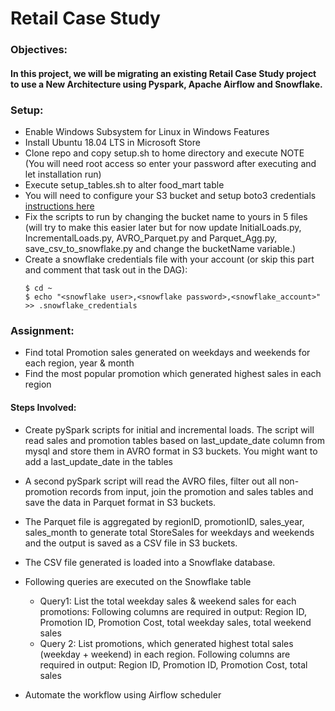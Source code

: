 # Retail Case Study

### Objectives:

#### In this project, we will be migrating an existing Retail Case Study project to use a New Architecture using Pyspark, Apache Airflow and Snowflake.

### Setup:

 * Enable Windows Subsystem for Linux in Windows Features
 * Install Ubuntu 18.04 LTS in Microsoft Store
 * Clone repo and copy setup.sh to home directory and execute NOTE (You will need root access so enter your password after executing and let installation run)
 * Execute setup_tables.sh to alter food_mart table
 * You will need to configure your S3 bucket and setup boto3 credentials [instructions here](https://github.com/boto/boto3)
 * Fix the scripts to run by changing the bucket name to yours in 5 files (will try to make this easier later but for now update InitialLoads.py, IncrementalLoads.py, AVRO_Parquet.py and Parquet_Agg.py, save_csv_to_snowflake.py and change the bucketName variable.)
 * Create a snowflake credentials file with your account (or skip this part and comment that task out in the DAG):
   ```
   $ cd ~
   $ echo "<snowflake user>,<snowflake password>,<snowflake_account>" >> .snowflake_credentials
   ```
### Assignment:

  * Find total Promotion sales generated on weekdays and weekends for each region, year & month
  * Find the most popular promotion which generated highest sales in each region

#### Steps Involved:

  *	Create pySpark scripts for initial and incremental loads. The script will read sales and promotion tables based on last_update_date column from mysql and store them in AVRO format in S3 buckets. You might want to add a last_update_date in the tables
  *	A second pySpark script will read the AVRO files, filter out all non-promotion records from input, join the promotion and sales tables and save the data in Parquet format in S3 buckets.
  *	The Parquet file is aggregated by regionID, promotionID, sales_year, sales_month to generate total StoreSales for weekdays and weekends and the output is saved as a CSV file in S3 buckets.
  *	The CSV file generated is loaded into a Snowflake database.
  *	Following queries are executed on the Snowflake table

    * Query1: List the total weekday sales & weekend sales for each promotions:
                   Following columns are required in output:
                   Region ID, Promotion ID, Promotion Cost, total weekday sales, total weekend sales
    * Query 2: List promotions, which generated highest total sales (weekday + weekend) in each region. Following columns are required in output: Region ID, Promotion ID, Promotion Cost, total sales
  *	Automate the workflow using Airflow scheduler
